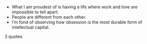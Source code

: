  - What I am proudest of is having a life where work and love are impossible to tell apart.
 - People are different from each other.
 - I’m fond of observing how obsession is the most durable form of intellectual capital.

3 quotes